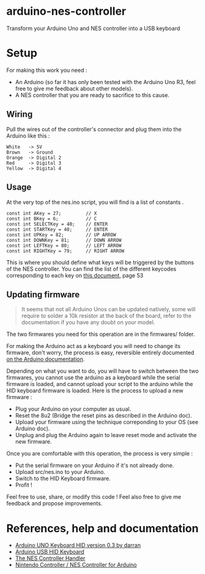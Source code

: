 arduino-nes-controller
======================

Transform your Arduino Uno and NES controller into a USB keyboard

Setup
======================

For making this work you need :
- An Arduino (so far it has only been tested with the Arduino Uno R3, feel free to give me feedback about other models).
- A NES controller that you are ready to sacrifice to this cause.


Wiring
----------------------

Pull the wires out of the controller's connector and plug them into the Arduino like this :

	White	-> 5V
	Brown	-> Ground
	Orange	-> Digital 2
	Red		-> Digital 3
	Yellow	-> Digital 4

Usage
----------------------

At the very top of the nes.ino script, you will find is a list of constants
.

	const int AKey = 27;         // X
	const int BKey = 6;          // C
	const int SELECTKey = 40;    // ENTER
	const int STARTKey = 40;     // ENTER
	const int UPKey = 82;        // UP ARROW
	const int DOWNKey = 81;      // DOWN ARROW
	const int LEFTKey = 80;      // LEFT ARROW
	const int RIGHTKey = 79;     // RIGHT ARROW

This is where you should define what keys will be triggered by the buttons of the NES controller.
You can find the list of the different keycodes corresponding to each key on [this document](http://www.usb.org/developers/devclass_docs/Hut1_11.pdf), page 53


Updating firmware
----------------------

>It seems that not all Arduino Unos can be updated natively, some will require to solder a 10k resistor at the back of the board, refer to the documentation if you have any doubt on your model.

The two firmwares you need for this operation are in the firmwares/ folder.

For making the Arduino act as a keyboard you will need to change its firmware, don't worry, the process is easy, reversible entirely documented [on the Arduino documentation](http://arduino.cc/en/Hacking/DFUProgramming8U2#.UytV5_l5MWs).



Depending on what you want to do, you will have to switch between the two firmwares, you cannot use the arduino as a keyboard while the serial firmware is loaded, and cannot upload your script to the arduino while the HID keyboard firmware is loaded.
Here is the process to upload a new firmware :
- Plug your Arduino on your computer as usual.
- Reset the 8u2 (Bridge the reset pins as described in the Arduino doc).
- Upload your firmware using the technique correponding to your OS (see Arduino doc).
- Unplug and plug the Arduino again to leave reset mode and activate the new firmware.

Once you are comfortable with this operation, the process is very simple :
- Put the serial firmware on your Arduino if it's not already done.
- Upload src/nes.ino to your Arduino.
- Switch to the HID Keyboard firmware.
- Profit !



Feel free to use, share, or modify this code !
Feel also free to give me feedback and propose improvements.


References, help and documentation
======================
- [Arduino UNO Keyboard HID version 0.3 by darran](http://hunt.net.nz/users/darran/weblog/b3029/Arduino_UNO_Keyboard_HID_version_03.html)
- [Arduino USB HID Keyboard](http://mitchtech.net/arduino-usb-hid-keyboard/)
- [The NES Controller Handler](http://www.mit.edu/~tarvizo/nes-controller.html)
- [Nintendo Controller / NES Controller for Arduino](http://forum.arduino.cc/index.php/topic,8481.0.html)
